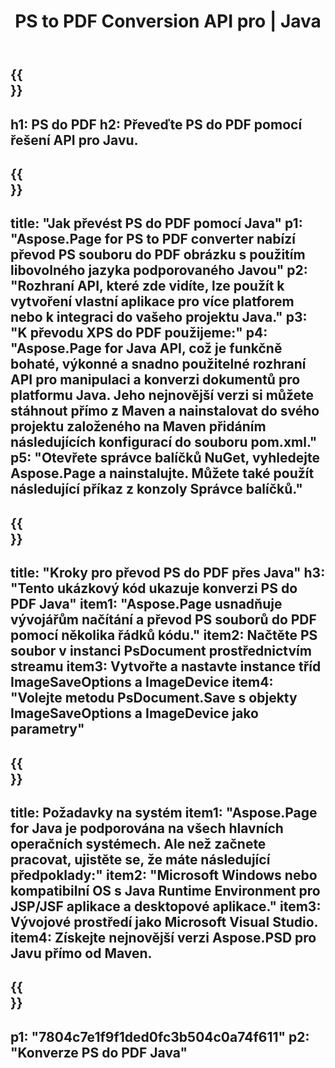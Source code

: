 ﻿---
translation: true
template: /_templates/_conversion-child-java.md
title: PS to PDF Conversion API pro | Java
url: /java/conversion/ps-to-pdf/
description: Ukázkový konverzní kód Java pro formát PS do souboru PDF. Tento příklad kódu použijte k převodu PS do PDF v jakékoli webové nebo desktopové Java aplikaci.
informat: PS
outformat: PDF
otherformats: XPS EPS
---

{{<section banner>}}
---
h1: PS do PDF
h2: Převeďte PS do PDF pomocí řešení API pro Javu.
---

{{<section overview>}}
---
title: "Jak převést PS do PDF pomocí Java"
p1: "Aspose.Page for PS to PDF converter nabízí převod PS souboru do PDF obrázku s použitím libovolného jazyka podporovaného Javou"
p2: "Rozhraní API, které zde vidíte, lze použít k vytvoření vlastní aplikace pro více platforem nebo k integraci do vašeho projektu Java."
p3: "K převodu XPS do PDF použijeme:"
p4: "Aspose.Page for Java API, což je funkčně bohaté, výkonné a snadno použitelné rozhraní API pro manipulaci a konverzi dokumentů pro platformu Java. Jeho nejnovější verzi si můžete stáhnout přímo z Maven a nainstalovat do svého projektu založeného na Maven přidáním následujících konfigurací do souboru pom.xml."
p5: "Otevřete správce balíčků NuGet, vyhledejte Aspose.Page a nainstalujte. Můžete také použít následující příkaz z konzoly Správce balíčků."
---

{{<section feature1>}}
---
title: "Kroky pro převod PS do PDF přes Java"
h3: "Tento ukázkový kód ukazuje konverzi PS do PDF Java"
item1: "Aspose.Page usnadňuje vývojářům načítání a převod PS souborů do PDF pomocí několika řádků kódu."
item2: Načtěte PS soubor v instanci PsDocument prostřednictvím streamu
item3: Vytvořte a nastavte instance tříd ImageSaveOptions a ImageDevice
item4: "Volejte metodu PsDocument.Save s objekty ImageSaveOptions a ImageDevice jako parametry"
---

{{<section feature2>}}
---
title: Požadavky na systém
item1: "Aspose.Page for Java je podporována na všech hlavních operačních systémech. Ale než začnete pracovat, ujistěte se, že máte následující předpoklady:"
item2: "Microsoft Windows nebo kompatibilní OS s Java Runtime Environment pro JSP/JSF aplikace a desktopové aplikace."
item3: Vývojové prostředí jako Microsoft Visual Studio.
item4: Získejte nejnovější verzi Aspose.PSD pro Javu přímo od Maven.
---

{{<section gist>}}
---
p1: "7804c7e1f9f1ded0fc3b504c0a74f611"
p2: "Konverze PS do PDF Java"
---
